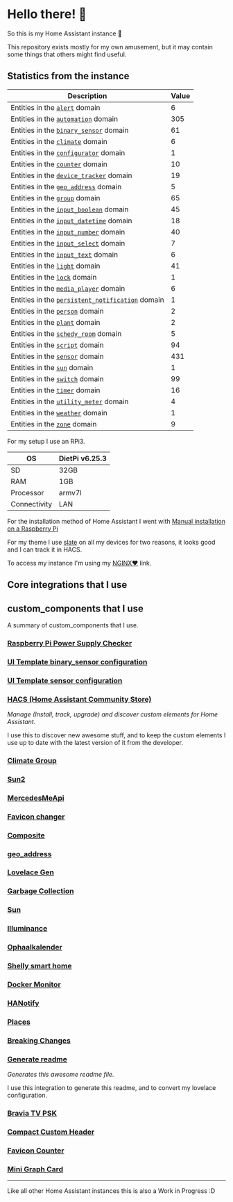 # Hello there! 👋

So this is my Home Assistant instance 🎉

This repository exists mostly for my own amusement, but it may contain some things that others might find useful.

## Statistics from the instance

Description | Value
-- | --
Entities in the [`alert`](https://www.home-assistant.io/components/alert) domain | 6
Entities in the [`automation`](https://www.home-assistant.io/components/automation) domain | 305
Entities in the [`binary_sensor`](https://www.home-assistant.io/components/binary_sensor) domain | 61
Entities in the [`climate`](https://www.home-assistant.io/components/climate) domain | 6
Entities in the [`configurator`](https://www.home-assistant.io/components/configurator) domain | 1
Entities in the [`counter`](https://www.home-assistant.io/components/counter) domain | 10
Entities in the [`device_tracker`](https://www.home-assistant.io/components/device_tracker) domain | 19
Entities in the [`geo_address`](https://www.home-assistant.io/components/geo_address) domain | 5
Entities in the [`group`](https://www.home-assistant.io/components/group) domain | 65
Entities in the [`input_boolean`](https://www.home-assistant.io/components/input_boolean) domain | 45
Entities in the [`input_datetime`](https://www.home-assistant.io/components/input_datetime) domain | 18
Entities in the [`input_number`](https://www.home-assistant.io/components/input_number) domain | 40
Entities in the [`input_select`](https://www.home-assistant.io/components/input_select) domain | 7
Entities in the [`input_text`](https://www.home-assistant.io/components/input_text) domain | 6
Entities in the [`light`](https://www.home-assistant.io/components/light) domain | 41
Entities in the [`lock`](https://www.home-assistant.io/components/lock) domain | 1
Entities in the [`media_player`](https://www.home-assistant.io/components/media_player) domain | 6
Entities in the [`persistent_notification`](https://www.home-assistant.io/components/persistent_notification) domain | 1
Entities in the [`person`](https://www.home-assistant.io/components/person) domain | 2
Entities in the [`plant`](https://www.home-assistant.io/components/plant) domain | 2
Entities in the [`schedy_room`](https://www.home-assistant.io/components/schedy_room) domain | 5
Entities in the [`script`](https://www.home-assistant.io/components/script) domain | 94
Entities in the [`sensor`](https://www.home-assistant.io/components/sensor) domain | 431
Entities in the [`sun`](https://www.home-assistant.io/components/sun) domain | 1
Entities in the [`switch`](https://www.home-assistant.io/components/switch) domain | 99
Entities in the [`timer`](https://www.home-assistant.io/components/timer) domain | 16
Entities in the [`utility_meter`](https://www.home-assistant.io/components/utility_meter) domain | 4
Entities in the [`weather`](https://www.home-assistant.io/components/weather) domain | 1
Entities in the [`zone`](https://www.home-assistant.io/components/zone) domain | 9

For my setup I use an RPi3.

OS | DietPi v6.25.3
-- | --
SD | 32GB
RAM | 1GB
Processor | armv7l
Connectivity | LAN

For the installation method of Home Assistant I went with [Manual installation on a Raspberry Pi](https://www.home-assistant.io/docs/installation/raspberry-pi/)

For my theme I use [slate](https://github.com/seangreen2/slate_theme) on all my devices for two reasons, it looks good and I can track it in HACS.

To access my instance I'm using my [NGINX❤️](https://www.nginx.org/) link.

## Core integrations that I use

## custom_components that I use

A summary of custom_components that I use.

### [Raspberry Pi Power Supply Checker](https://github.com/custom-components/sensor.rpi_power/blob/master/README.md)

### [UI Template binary_sensor configuration](https://github.com/dlashua/templatebinarysensor)

### [UI Template sensor configuration](https://github.com/custom-components/templatesensor)

### [HACS (Home Assistant Community Store)](https://custom-components.github.io/hacs)

_Manage (Install, track, upgrade) and discover custom elements for Home Assistant._

I use this to discover new awesome stuff, and to keep the custom elements I use up to date with the latest version of it from the developer.

### [Climate Group](https://github.com/daenny/climate_group)

### [Sun2](https://github.com/pnbruckner/ha-sun2/blob/master/README.md)

### [MercedesMeApi](https://github.com/ReneNulschDE/mbapipy)

### [Favicon changer]()

### [Composite](https://github.com/pnbruckner/homeassistant-config/blob/master/docs/composite.md)

### [geo_address](https://github.com/Sha-Darim/geo_address)

### [Lovelace Gen]()

### [Garbage Collection](https://github.com/bruxy70/Garbage-Collection/)

### [Sun](https://www.home-assistant.io/components/sun)

### [Illuminance](https://github.com/pnbruckner/homeassistant-config/blob/master/docs/illuminance.md)

### [Ophaalkalender](https://github.com/pippyn/Home-Assistant-Sensor-Ophaalkalender)

### [Shelly smart home](https://github.com/StyraHem/ShellyForHASS/blob/master/README.md)

### [Docker Monitor](https://github.com/Sanderhuisman/docker_monitor)

### [HANotify](https://github.com/Crewski/HANotify)

### [Places](https://github.com/tenly2000/HomeAssistant-Places)

### [Breaking Changes](https://github.com/custom-components/breaking_changes)

### [Generate readme](https://github.com/custom-components/readme)

_Generates this awesome readme file._

I use this integration to generate this readme, and to convert my lovelace configuration.

### [Bravia TV PSK](https://github.com/custom-components/media_player.braviatv_psk)



### [Compact Custom Header](https://github.com/maykar/compact-custom-header)

### [Favicon Counter](https://github.com/custom-cards/favicon-counter)

### [Mini Graph Card](https://github.com/kalkih/mini-graph-card)

***

Like all other Home Assistant instances this is also a Work in Progress :D